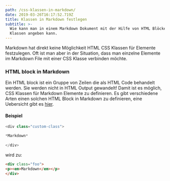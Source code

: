 ```yaml
---
path: /css-klassen-in-markdown/
date: 2019-03-26T16:17:52.719Z
title: Klassen in Markdown festlegen
subtitle: >-
  Wie kann man in einem Markdown Dokument mit der Hilfe von HTML Blöcken CSS
  Klassen angeben kann.
---
```

Markdown hat direkt keine Möglichkeit HTML CSS Klassen für Elemente festzulegen. Oft ist man aber in der Situation, dass man einzelne Elemente im Markdown File mit einer CSS Klasse verbinden möchte.

### HTML block in Markdown

Ein HTML block ist ein Gruppe von Zeilen die als HTML Code behandelt werden. Sie werden nicht in HTML Output gewandelt! Damit ist es möglich, CSS Klassen für Markdown Elemente zu definieren. Es gibt verschiedene Arten einen solchen HTML Block in Markdown zu definieren, eine Uebersicht gibt es [hier](https://spec.commonmark.org/0.28/#html-blocks).

#### Beispiel

```javascript
<div class="custom-class">
 
*Markdown*
 
</div>
```

wird zu:

```html
<div class="foo">
<p><em>Markdown</em></p>
</div>
```
